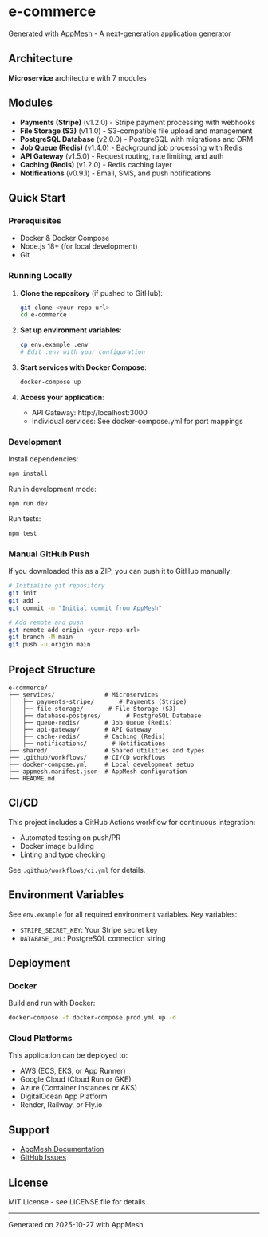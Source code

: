# e-commerce

Generated with [AppMesh](https://appmesh.dev) - A next-generation application generator

## Architecture

**Microservice** architecture with 7 modules

## Modules

- **Payments (Stripe)** (v1.2.0) - Stripe payment processing with webhooks
- **File Storage (S3)** (v1.1.0) - S3-compatible file upload and management
- **PostgreSQL Database** (v2.0.0) - PostgreSQL with migrations and ORM
- **Job Queue (Redis)** (v1.4.0) - Background job processing with Redis
- **API Gateway** (v1.5.0) - Request routing, rate limiting, and auth
- **Caching (Redis)** (v1.2.0) - Redis caching layer
- **Notifications** (v0.9.1) - Email, SMS, and push notifications

## Quick Start

### Prerequisites

- Docker & Docker Compose
- Node.js 18+ (for local development)
- Git

### Running Locally

1. **Clone the repository** (if pushed to GitHub):
   ```bash
   git clone <your-repo-url>
   cd e-commerce
   ```

2. **Set up environment variables**:
   ```bash
   cp env.example .env
   # Edit .env with your configuration
   ```

3. **Start services with Docker Compose**:
   ```bash
   docker-compose up
   ```

4. **Access your application**:
   - API Gateway: http://localhost:3000
   - Individual services: See docker-compose.yml for port mappings

### Development

Install dependencies:
```bash
npm install
```

Run in development mode:
```bash
npm run dev
```

Run tests:
```bash
npm test
```

### Manual GitHub Push

If you downloaded this as a ZIP, you can push it to GitHub manually:

```bash
# Initialize git repository
git init
git add .
git commit -m "Initial commit from AppMesh"

# Add remote and push
git remote add origin <your-repo-url>
git branch -M main
git push -u origin main
```

## Project Structure

```
e-commerce/
├── services/              # Microservices
│   ├── payments-stripe/       # Payments (Stripe)
│   ├── file-storage/       # File Storage (S3)
│   ├── database-postgres/       # PostgreSQL Database
│   ├── queue-redis/       # Job Queue (Redis)
│   ├── api-gateway/       # API Gateway
│   ├── cache-redis/       # Caching (Redis)
│   ├── notifications/       # Notifications
├── shared/                # Shared utilities and types
├── .github/workflows/     # CI/CD workflows
├── docker-compose.yml     # Local development setup
├── appmesh.manifest.json  # AppMesh configuration
└── README.md
```

## CI/CD

This project includes a GitHub Actions workflow for continuous integration:

- Automated testing on push/PR
- Docker image building
- Linting and type checking

See `.github/workflows/ci.yml` for details.

## Environment Variables

See `env.example` for all required environment variables. Key variables:

- `STRIPE_SECRET_KEY`: Your Stripe secret key
- `DATABASE_URL`: PostgreSQL connection string

## Deployment

### Docker

Build and run with Docker:
```bash
docker-compose -f docker-compose.prod.yml up -d
```

### Cloud Platforms

This application can be deployed to:
- AWS (ECS, EKS, or App Runner)
- Google Cloud (Cloud Run or GKE)
- Azure (Container Instances or AKS)
- DigitalOcean App Platform
- Render, Railway, or Fly.io

## Support

- [AppMesh Documentation](https://appmesh.dev/docs)
- [GitHub Issues](https://github.com/appmesh/appmesh/issues)

## License

MIT License - see LICENSE file for details

---

Generated on 2025-10-27 with AppMesh
